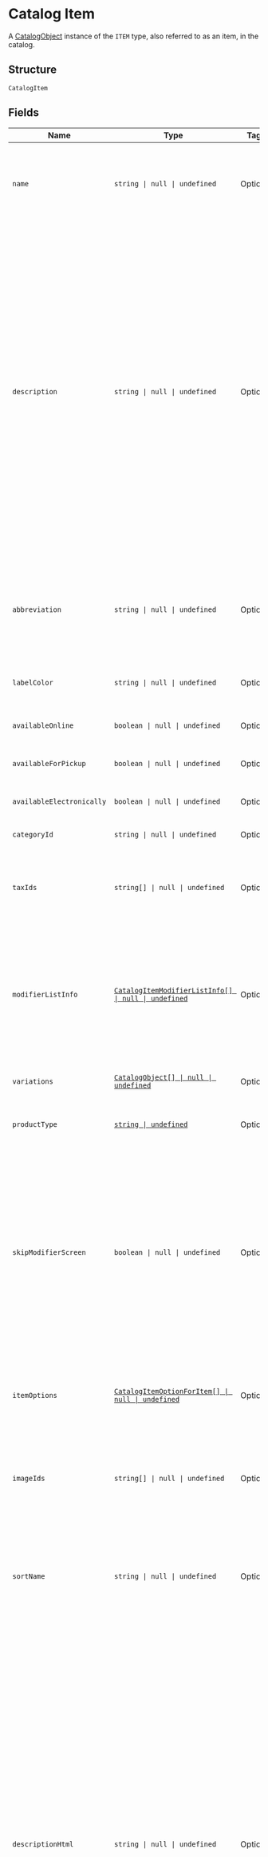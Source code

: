 
# Catalog Item

A [CatalogObject](../../doc/models/catalog-object.md) instance of the `ITEM` type, also referred to as an item, in the catalog.

## Structure

`CatalogItem`

## Fields

| Name | Type | Tags | Description |
|  --- | --- | --- | --- |
| `name` | `string \| null \| undefined` | Optional | The item's name. This is a searchable attribute for use in applicable query filters, its value must not be empty, and the length is of Unicode code points.<br>**Constraints**: *Maximum Length*: `512` |
| `description` | `string \| null \| undefined` | Optional | The item's description. This is a searchable attribute for use in applicable query filters, and its value length is of Unicode code points.<br><br>Deprecated at 2022-07-20, this field is planned to retire in 6 months. You should migrate to use `description_html` to set the description<br>of the [CatalogItem](entity:CatalogItem) instance.  The `description` and `description_html` field values are kept in sync. If you try to<br>set the both fields, the `description_html` text value overwrites the `description` value. Updates in one field are also reflected in the other,<br>except for when you use an early version before Square API 2022-07-20 and `description_html` is set to blank, setting the `description` value to null<br>does not nullify `description_html`.<br>**Constraints**: *Maximum Length*: `4096` |
| `abbreviation` | `string \| null \| undefined` | Optional | The text of the item's display label in the Square Point of Sale app. Only up to the first five characters of the string are used.<br>This attribute is searchable, and its value length is of Unicode code points.<br>**Constraints**: *Maximum Length*: `24` |
| `labelColor` | `string \| null \| undefined` | Optional | The color of the item's display label in the Square Point of Sale app. This must be a valid hex color code. |
| `availableOnline` | `boolean \| null \| undefined` | Optional | If `true`, the item can be added to shipping orders from the merchant's online store. |
| `availableForPickup` | `boolean \| null \| undefined` | Optional | If `true`, the item can be added to pickup orders from the merchant's online store. |
| `availableElectronically` | `boolean \| null \| undefined` | Optional | If `true`, the item can be added to electronically fulfilled orders from the merchant's online store. |
| `categoryId` | `string \| null \| undefined` | Optional | The ID of the item's category, if any. |
| `taxIds` | `string[] \| null \| undefined` | Optional | A set of IDs indicating the taxes enabled for<br>this item. When updating an item, any taxes listed here will be added to the item.<br>Taxes may also be added to or deleted from an item using `UpdateItemTaxes`. |
| `modifierListInfo` | [`CatalogItemModifierListInfo[] \| null \| undefined`](../../doc/models/catalog-item-modifier-list-info.md) | Optional | A set of `CatalogItemModifierListInfo` objects<br>representing the modifier lists that apply to this item, along with the overrides and min<br>and max limits that are specific to this item. Modifier lists<br>may also be added to or deleted from an item using `UpdateItemModifierLists`. |
| `variations` | [`CatalogObject[] \| null \| undefined`](../../doc/models/catalog-object.md) | Optional | A list of [CatalogItemVariation](entity:CatalogItemVariation) objects for this item. An item must have<br>at least one variation. |
| `productType` | [`string \| undefined`](../../doc/models/catalog-item-product-type.md) | Optional | The type of a CatalogItem. Connect V2 only allows the creation of `REGULAR` or `APPOINTMENTS_SERVICE` items. |
| `skipModifierScreen` | `boolean \| null \| undefined` | Optional | If `false`, the Square Point of Sale app will present the `CatalogItem`'s<br>details screen immediately, allowing the merchant to choose `CatalogModifier`s<br>before adding the item to the cart.  This is the default behavior.<br><br>If `true`, the Square Point of Sale app will immediately add the item to the cart with the pre-selected<br>modifiers, and merchants can edit modifiers by drilling down onto the item's details.<br><br>Third-party clients are encouraged to implement similar behaviors. |
| `itemOptions` | [`CatalogItemOptionForItem[] \| null \| undefined`](../../doc/models/catalog-item-option-for-item.md) | Optional | List of item options IDs for this item. Used to manage and group item<br>variations in a specified order.<br><br>Maximum: 6 item options. |
| `imageIds` | `string[] \| null \| undefined` | Optional | The IDs of images associated with this `CatalogItem` instance.<br>These images will be shown to customers in Square Online Store.<br>The first image will show up as the icon for this item in POS. |
| `sortName` | `string \| null \| undefined` | Optional | A name to sort the item by. If this name is unspecified, namely, the `sort_name` field is absent, the regular `name` field is used for sorting.<br>Its value must not be empty.<br><br>It is currently supported for sellers of the Japanese locale only. |
| `descriptionHtml` | `string \| null \| undefined` | Optional | The item's description as expressed in valid HTML elements. The length of this field value, including those of HTML tags,<br>is of Unicode points. With application query filters, the text values of the HTML elements and attributes are searchable. Invalid or<br>unsupported HTML elements or attributes are ignored.<br><br>Supported HTML elements include:<br><br>- `a`: Link. Supports linking to website URLs, email address, and telephone numbers.<br>- `b`, `strong`:  Bold text<br>- `br`: Line break<br>- `code`: Computer code<br>- `div`: Section<br>- `h1-h6`: Headings<br>- `i`, `em`: Italics<br>- `li`: List element<br>- `ol`: Numbered list<br>- `p`: Paragraph<br>- `ul`: Bullet list<br>- `u`: Underline<br><br>Supported HTML attributes include:<br><br>- `align`: Alignment of the text content<br>- `href`: Link destination<br>- `rel`: Relationship between link's target and source<br>- `target`: Place to open the linked document<br>**Constraints**: *Maximum Length*: `65535` |
| `descriptionPlaintext` | `string \| undefined` | Optional | A server-generated plaintext version of the `description_html` field, without formatting tags.<br>**Constraints**: *Maximum Length*: `65535` |
| `isArchived` | `boolean \| null \| undefined` | Optional | Indicates whether this item is archived (`true`) or not (`false`). |

## Example (as JSON)

```json
{
  "object": {
    "id": "#Cocoa",
    "item_data": {
      "abbreviation": "Ch",
      "description": "Hot chocolate",
      "name": "Cocoa",
      "visibility": "PRIVATE"
    },
    "present_at_all_locations": true,
    "type": "ITEM"
  },
  "name": "name0",
  "description": "description0",
  "abbreviation": "abbreviation2",
  "label_color": "label_color2",
  "available_online": false
}
```

